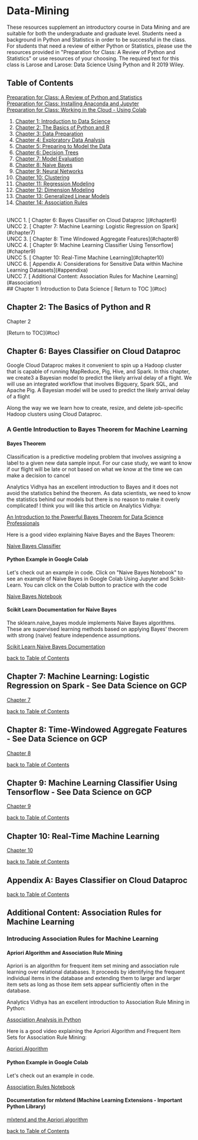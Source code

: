 # Data-Mining
These resources supplement an introductory course in Data Mining and are suitable for both the undergraduate and graduate level. Students need a background in Python and Statistics in order to be successful in the class.  For students that need a review of either Python or Statistics, please use the resources provided in "Preparation for Class: A Review of Python and Statistics" or use resources of your choosing. The required text for this class is Larose and Larose:  Data Science Using Python and R 2019 Wiley.

<a name="toc"></a>
## Table of Contents

[Preparation for Class:  A Review of Python and Statistics](#review)
<br>
[Preparation for Class:  Installing Anaconda and Jupyter](#installation)
<br>
[Preparation for Class:  Working in the Cloud - Using Colab](#colab)
<br>
1. [ Chapter 1: Introduction to Data Science ](#chap1)
2. [ Chapter 2: The Basics of Python and R](#chap2)
3. [ Chapter 3: Data Preparation](#chap3)
4. [ Chapter 4: Exploratory Data Analysis](#chap4)
5. [ Chapter 5: Preparing to Model the Data](#chap5)
6. [ Chapter 6: Decision Trees](#chap6)
7. [ Chapter 7: Model Evaluation](#chap7)
8. [ Chapter 8: Naive Bayes](#chap8)
9. [ Chapter 9: Neural Networks](#chap9)
10. [ Chapter 10: Clustering](#chap10)
11. [ Chapter 11: Regression Modeling](#chap11)
12. [ Chapter 12: Dimension Modeling](#chap12)
13. [ Chapter 13: Generalized Linear Models](#chap13)
14. [ Chapter 14: Association Rules](#chap14)
<br>
UNCC 1. [ Chapter 6: Bayes Classifier on Cloud Dataproc ](#chapter6)
<br>
UNCC 2. [ Chapter 7: Machine Learning: Logistic Regression on Spark](#chapter7)
<br>
UNCC 3. [ Chapter 8: Time Windowed Aggregate Features](#chapter8)
<br>
UNCC 4. [ Chapter 9: Machine Learning Classifier Using Tensorflow](#chapter9)
<br>
UNCC 5. [ Chapter 10: Real-Time Machine Learning](#chapter10)
<br>
UNCC 6. [ Appendix A: Considerations for Sensitive Data within Machine Learning Dataasets](#appendixa)
<br>
UNCC 7. [ Additional Content: Association Rules for Machine Learning](#association)
<br>
<a name="chap1"></a>
## Chapter 1: Introduction to Data Science
[ Return to TOC ](#toc)
<br>

<a name="chap2"></a>
## Chapter 2: The Basics of Python and R
<p>Chapter 2</p>
[Return to TOC](#toc)
<p></p>

<a name="chapter6"></a>
## Chapter 6:  Bayes Classifier on Cloud Dataproc

<p>Google Cloud Dataproc makes it convenient to spin up a Hadoop cluster that is capable of running MapReduce, Pig, Hive, and Spark.  In this chapter, we create3 a Bayesian model to predict the likely arrival delay of a flight.  We will use an integrated workflow that involves Bigquery, Spark SQL, and Apache Pig.  A Bayesian model will be used to predict the likely arrival delay of a flight<p>
  <p>Along the way we we learn how to create, resize, and delete job-specific Hadoop clusters using Cloud Dataproc.</p>
  
### A Gentle Introduction to Bayes Theorem for Machine Learning
#### Bayes Theorem
<p>Classification is a predictive modeling problem that involves assigning a label to a given new data sample input. For our case study, we want to know if our flight will be late or not based on what we know at the time we can make a decision to cancel</p>

<p>Analytics Vidhya has an excellent introduction to Bayes and it does not avoid the statistics behind the theorem.  As data scientists, we need to know the statistics behind our models but there is no reason to make it overly complicated!  I think you will like this article on Analytics Vidhya:</p>
<a href="https://www.analyticsvidhya.com/blog/2019/06/introduction-powerful-bayes-theorem-data-science/">An Introduction to the Powerful Bayes Theorem for Data Science Professionals</a><p></p>
<p>Here is a good video explaining Naive Bayes and the Bayes Theorem:</p>
<a href="https://youtu.be/l3dZ6ZNFjo0">Naive Bayes Classifier</a>

#### Python Example in Google Colab

<p>Let's check out an example in code. Click on "Naive Bayes Notebook" to see an example of Naive Bayes in Google Colab Using Jupyter and Scikit-Learn. You can click on the Colab button to practice with the code</p>
<p><a href="https://github.com/profunccdata/Knowledge_Based_Systems/blob/master/Naive_Bayes_Classifier_Gaussian.ipynb">
Naive Bayes Notebook
</a></p>

#### Scikit Learn Documentation for Naive Bayes
  <p>The sklearn.naive_bayes module implements Naive Bayes algorithms. These are supervised learning methods based on applying Bayes’ theorem with strong (naive) feature independence assumptions.</p>
  <a href="https://scikit-learn.org/stable/modules/naive_bayes.html">Scikit Learn Naive Bayes Documentation</a><p></p>
 <p></p>
 
[ back to Table of Contents](#toc)
 
<a name="chapter7"></a>
## Chapter 7:  Machine Learning: Logistic Regression on Spark - See Data Science on GCP

<p>
<a href="https://github.com/GoogleCloudPlatform/data-science-on-gcp/tree/master/07_sparkml_and_bqml">Chapter 7</a></p>
<p></p>
 
[ back to Table of Contents](#toc)
 
<a name="chapter8"></a>
## Chapter 8:  Time-Windowed Aggregate Features - See Data Science on GCP

<p>
<a href="https://github.com/GoogleCloudPlatform/data-science-on-gcp/tree/master/08_dataflow">Chapter 8</a></p>
<p></p> 

[ back to Table of Contents](#toc)
 
<a name="chapter9"></a>
## Chapter 9:  Machine Learning Classifier Using Tensorflow - See Data Science on GCP

<p>
<a href="https://github.com/GoogleCloudPlatform/data-science-on-gcp/tree/master/09_cloudml">Chapter 9</a></p>
<p></p> 

[ back to Table of Contents](#toc)
 
<a name="chapter10"></a>
## Chapter 10:  Real-Time Machine Learning 

<p>
<a href="https://github.com/GoogleCloudPlatform/data-science-on-gcp/tree/master/10_realtime">Chapter 10</a>
</p>
<p></p> 

[ back to Table of Contents](#toc)
 

<a name="appendixa"></a>
## Appendix A:  Bayes Classifier on Cloud Dataproc

<p></p>
<p></p> 

[ back to Table of Contents](#toc)


<a name="association"></a>

## Additional Content: Association Rules for Machine Learning
<p></p>

### Introducing Association Rules for Machine Learning

#### Apriori Algorithm and Association Rule Mining
<p>Apriori is an algorithm for frequent item set mining and association rule learning over relational databases. It proceeds by identifying the frequent individual items in the database and extending them to larger and larger item sets as long as those item sets appear sufficiently often in the database.</p>

<p>Analytics Vidhya has an excellent introduction to Association Rule Mining in Python: </p>
<a href="https://medium.com/analytics-vidhya/association-analysis-in-python-2b955d0180c">Association Analysis in Python</a><p></p>
<p>Here is a good video explaining the Apriori Algorithm and Frequent Item Sets for Association Rule Mining:</p>
<a href="https://www.youtube.com/watch?v=TcUlzuQ27iQ">Apriori Algorithm</a>

#### Python Example in Google Colab

<p>Let's check out an example in code.</p>
<p><a href="https://github.com/profunccdata/Knowledge_Based_Systems/blob/master/Association%20Rules%20Example%20in%20Jupyter.ipynb">
Association Rules Notebook
</a></p>

#### Documentation for mlxtend (Machine Learning Extensions - Important Python Library)
<p>
  <a href="http://rasbt.github.io/mlxtend/api_subpackages/mlxtend.frequent_patterns/">mlxtend and the Apriori algorithm</a><p></p>
<p></p> 

[ back to Table of Contents](#toc)



